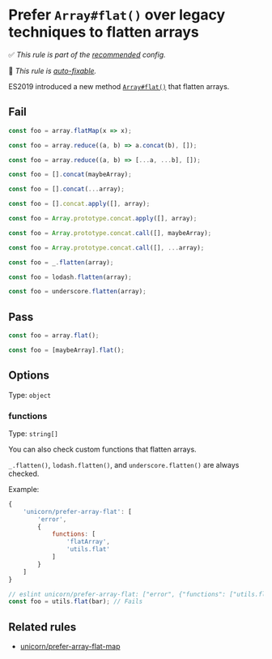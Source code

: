 # Prefer `Array#flat()` over legacy techniques to flatten arrays

<!-- Do not manually modify RULE_NOTICE part. Run: `npm run generate-rule-notices` -->
<!-- RULE_NOTICE -->
✅ *This rule is part of the [recommended](https://github.com/sindresorhus/eslint-plugin-unicorn#recommended-config) config.*

🔧 *This rule is [auto-fixable](https://eslint.org/docs/user-guide/command-line-interface#fixing-problems).*
<!-- /RULE_NOTICE -->

ES2019 introduced a new method [`Array#flat()`](https://developer.mozilla.org/en-US/docs/Web/JavaScript/Reference/Global_Objects/Array/flat) that flatten arrays.

## Fail

```js
const foo = array.flatMap(x => x);
```

```js
const foo = array.reduce((a, b) => a.concat(b), []);
```

```js
const foo = array.reduce((a, b) => [...a, ...b], []);
```

```js
const foo = [].concat(maybeArray);
```

```js
const foo = [].concat(...array);
```

```js
const foo = [].concat.apply([], array);
```

```js
const foo = Array.prototype.concat.apply([], array);
```

```js
const foo = Array.prototype.concat.call([], maybeArray);
```

```js
const foo = Array.prototype.concat.call([], ...array);
```

```js
const foo = _.flatten(array);
```

```js
const foo = lodash.flatten(array);
```

```js
const foo = underscore.flatten(array);
```

## Pass

```js
const foo = array.flat();
```

```js
const foo = [maybeArray].flat();
```

## Options

Type: `object`

### functions

Type: `string[]`

You can also check custom functions that flatten arrays.

`_.flatten()`, `lodash.flatten()`, and `underscore.flatten()` are always checked.

Example:

```js
{
	'unicorn/prefer-array-flat': [
		'error',
		{
			functions: [
				'flatArray',
				'utils.flat'
			]
		}
	]
}
```

```js
// eslint unicorn/prefer-array-flat: ["error", {"functions": ["utils.flat"]}]
const foo = utils.flat(bar); // Fails
```

## Related rules

- [unicorn/prefer-array-flat-map](./prefer-array-flat-map.md)

